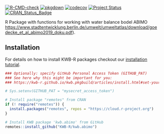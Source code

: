 [![R-CMD-check](https://github.com/KWB-R/kwb.abimo/workflows/R-CMD-check/badge.svg)](https://github.com/KWB-R/kwb.abimo/actions?query=workflow%3AR-CMD-check)
[![pkgdown](https://github.com/KWB-R/kwb.abimo/workflows/pkgdown/badge.svg)](https://github.com/KWB-R/kwb.abimo/actions?query=workflow%3Apkgdown)
[![codecov](https://codecov.io/github/KWB-R/kwb.abimo/branch/main/graphs/badge.svg)](https://codecov.io/github/KWB-R/kwb.abimo)
[![Project Status](https://img.shields.io/badge/lifecycle-experimental-orange.svg)](https://www.tidyverse.org/lifecycle/#experimental)
[![CRAN_Status_Badge](https://www.r-pkg.org/badges/version/kwb.abimo)]()

R Package with functions for working with water
balance bodel ABIMO
https://www.stadtentwicklung.berlin.de/umwelt/umweltatlas/download/goedecke_et_al_abimo2019_doku.pdf).

## Installation

For details on how to install KWB-R packages checkout our [installation tutorial](https://kwb-r.github.io/kwb.pkgbuild/articles/install.html).

```r
### Optionally: specify GitHub Personal Access Token (GITHUB_PAT)
### See here why this might be important for you:
### https://kwb-r.github.io/kwb.pkgbuild/articles/install.html#set-your-github_pat

# Sys.setenv(GITHUB_PAT = "mysecret_access_token")

# Install package "remotes" from CRAN
if (! require("remotes")) {
  install.packages("remotes", repos = "https://cloud.r-project.org")
}

# Install KWB package 'kwb.abimo' from GitHub
remotes::install_github("KWB-R/kwb.abimo")
```
